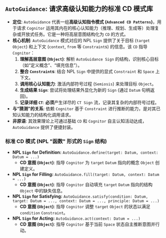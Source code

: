 ## `AutoGuidance`: 请求高级认知能力的标准 CD 模式库

* **定位**: `AutoGuidance` 代表一组**高级认知指令模式 (`Advanced CD Patterns`)**，用于请求 `Cognitor` 运用其内在的核心认知能力（推理、规划、生成等）处理复杂或开放式任务。它是一种将高层意图结构化为 `CD` 的方式。
* **核心机制**: `AutoGuidance` 模式对应的 NPL `Sign` 提供了关于目标 (`target` `Object`) 和上下文 (`context`, `from` 等 `Constraint`s) 的信息。该 `CD` 指导 `Cognitor`：
    1.  **理解高层意图 (`Object`)**: 解析 `AutoGuidance Sign` 的结构，识别核心目标（如“定义概念”、“填充信息”）。
    2.  **整合 `Constraint`s**: 结合 NPL `Sign` 中提供的显式 `Constraint` 和 `Space` 上下文。
    3.  **调用核心认知能力**: 激活内部符号过程 (`Semiosis`) 来处理目标 `Object`。
    4.  **生成结果 `Sign`**: 尝试将处理结果外显化为新的 `Sign` (通过 `Datum` 句柄返回)。
    5.  **记录详细 `CT`**: **必须**产生详尽的 `CT Sign` 流，记录其复杂的内部符号过程。
* **与“猜测”的关系**: 依赖 `Cognitor` 基于 `Constraint` 进行推断的能力，是对其已知认知能力的结构化调用请求。
* **非原语**: 其效果理论上可通过基础 `CD` 和 `Cognitor` 自主认知活动达成，`AutoGuidance` 提供了便捷封装。

### 标准 CD 模式 (NPL "函数" 形式的 `Sign` 结构)

* **NPL `Sign` for Definition:** `AutoGuidance.define(target: Datum, context: Datum = ...)`
    * **CD 意图 (`Object`)**: 指导 `Cognitor` 为 `target` `Datum` 指向的概念 `Object` 创建定义。
* **NPL `Sign` for Filling:** `AutoGuidance.fill(target: Datum, context: Datum = ...)`
    * **CD 意图 (`Object`)**: 指导 `Cognitor` 自动填充 `target` `Datum` 指向的结构 `Object` 中的缺失信息。
* **NPL `Sign` for Satisfying:** `AutoGuidance.satisfy(condition: Datum, target: Datum = ..., context: Datum = ..., principle: Datum = ...)`
    * **CD 意图 (`Object`)**: 指导 `Cognitor` 调整 `target` `Object` 的状态以满足 `condition` `Constraint`。
* **NPL `Sign` for Acting:** `AutoGuidance.act(context: Datum = ...)`
    * **CD 意图 (`Object`)**: 指导 `Cognitor` 基于当前 `Space` 状态自主推断意图并行动。